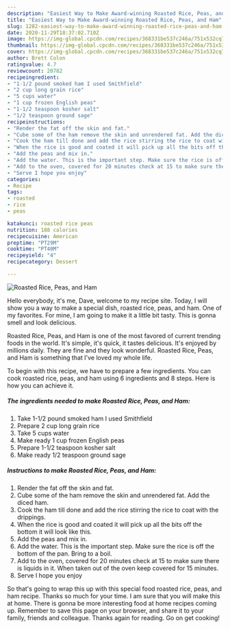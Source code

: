 ```yaml
---
description: "Easiest Way to Make Award-winning Roasted Rice, Peas, and Ham"
title: "Easiest Way to Make Award-winning Roasted Rice, Peas, and Ham"
slug: 1282-easiest-way-to-make-award-winning-roasted-rice-peas-and-ham
date: 2020-11-29T18:37:02.710Z
image: https://img-global.cpcdn.com/recipes/368331be537c246a/751x532cq70/roasted-rice-peas-and-ham-recipe-main-photo.jpg
thumbnail: https://img-global.cpcdn.com/recipes/368331be537c246a/751x532cq70/roasted-rice-peas-and-ham-recipe-main-photo.jpg
cover: https://img-global.cpcdn.com/recipes/368331be537c246a/751x532cq70/roasted-rice-peas-and-ham-recipe-main-photo.jpg
author: Brett Colon
ratingvalue: 4.7
reviewcount: 20782
recipeingredient:
- "1-1/2 pound smoked ham I used Smithfield"
- "2 cup long grain rice"
- "5 cups water"
- "1 cup frozen English peas"
- "1-1/2 teaspoon kosher salt"
- "1/2 teaspoon ground sage"
recipeinstructions:
- "Render the fat off the skin and fat."
- "Cube some of the ham remove the skin and unrendered fat. Add the diced ham."
- "Cook the ham till done and add the rice stirring the rice to coat with the drippings."
- "When the rice is good and coated it will pick up all the bits off the bottom it will look like this."
- "Add the peas and mix in."
- "Add the water. This is the important step. Make sure the rice is off the bottom of the pan. Bring to a boil."
- "Add to the oven, covered for 20 minutes check at 15 to make sure there is liquids in it. When taken out of the oven keep covered for 15 minutes."
- "Serve I hope you enjoy"
categories:
- Recipe
tags:
- roasted
- rice
- peas

katakunci: roasted rice peas 
nutrition: 188 calories
recipecuisine: American
preptime: "PT29M"
cooktime: "PT40M"
recipeyield: "4"
recipecategory: Dessert

---
```



![Roasted Rice, Peas, and Ham](https://img-global.cpcdn.com/recipes/368331be537c246a/751x532cq70/roasted-rice-peas-and-ham-recipe-main-photo.jpg)

Hello everybody, it's me, Dave, welcome to my recipe site. Today, I will show you a way to make a special dish, roasted rice, peas, and ham. One of my favorites. For mine, I am going to make it a little bit tasty. This is gonna smell and look delicious.

Roasted Rice, Peas, and Ham is one of the most favored of current trending foods in the world. It's simple, it's quick, it tastes delicious. It's enjoyed by millions daily. They are fine and they look wonderful. Roasted Rice, Peas, and Ham is something that I've loved my whole life.




To begin with this recipe, we have to prepare a few ingredients. You can cook roasted rice, peas, and ham using 6 ingredients and 8 steps. Here is how you can achieve it.

<!--inarticleads1-->

##### The ingredients needed to make Roasted Rice, Peas, and Ham:

1. Take 1-1/2 pound smoked ham I used Smithfield
1. Prepare 2 cup long grain rice
1. Take 5 cups water
1. Make ready 1 cup frozen English peas
1. Prepare 1-1/2 teaspoon kosher salt
1. Make ready 1/2 teaspoon ground sage




<!--inarticleads2-->

##### Instructions to make Roasted Rice, Peas, and Ham:

1. Render the fat off the skin and fat.
1. Cube some of the ham remove the skin and unrendered fat. Add the diced ham.
1. Cook the ham till done and add the rice stirring the rice to coat with the drippings.
1. When the rice is good and coated it will pick up all the bits off the bottom it will look like this.
1. Add the peas and mix in.
1. Add the water. This is the important step. Make sure the rice is off the bottom of the pan. Bring to a boil.
1. Add to the oven, covered for 20 minutes check at 15 to make sure there is liquids in it. When taken out of the oven keep covered for 15 minutes.
1. Serve I hope you enjoy




So that's going to wrap this up with this special food roasted rice, peas, and ham recipe. Thanks so much for your time. I am sure that you will make this at home. There is gonna be more interesting food at home recipes coming up. Remember to save this page on your browser, and share it to your family, friends and colleague. Thanks again for reading. Go on get cooking!
